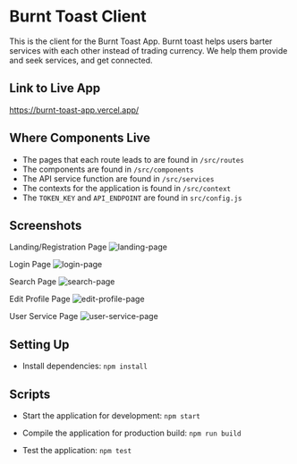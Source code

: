 # Burnt Toast Client

This is the client for the Burnt Toast App.
Burnt toast helps users barter services with each other instead of trading currency. We help them provide and seek services, and get connected.

## Link to Live App

https://burnt-toast-app.vercel.app/

## Where Components Live

- The pages that each route leads to are found in `/src/routes`
- The components are found in `/src/components`
- The API service function are found in `/src/services`
- The contexts for the application is found in `/src/context`
- The `TOKEN_KEY` and `API_ENDPOINT` are found in `src/config.js`

## Screenshots

Landing/Registration Page
![landing-page](https://user-images.githubusercontent.com/65194792/97360646-b30d0e80-185b-11eb-8b09-9e879d657a44.png)

Login Page
![login-page](https://user-images.githubusercontent.com/65194792/97360771-dcc63580-185b-11eb-97aa-d4d7cbe0766a.png)

Search Page
![search-page](https://user-images.githubusercontent.com/65194792/97360804-e94a8e00-185b-11eb-9b79-75ad90885f49.png)

Edit Profile Page
![edit-profile-page](https://user-images.githubusercontent.com/65194792/97360820-ee0f4200-185b-11eb-8f01-d86d06d851dd.png)

User Service Page
![user-service-page](https://user-images.githubusercontent.com/65194792/97360814-ec457e80-185b-11eb-808d-96ed05db0ff9.png)

## Setting Up

- Install dependencies: `npm install`

## Scripts

- Start the application for development: `npm start`

- Compile the application for production build: `npm run build`

- Test the application: `npm test`

